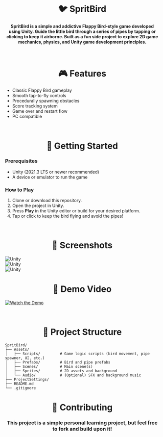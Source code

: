 <h1 align="center">🐦 SpritBird</h1>

<h4 align="center">
<b>SpritBird</b> is a simple and addictive <b>Flappy Bird-style game</b> developed using <b>Unity</b>. Guide the little bird through a series of pipes by tapping or clicking to keep it airborne. Built as a fun side project to explore 2D game mechanics, physics, and Unity game development principles.
</h4>

<br>

<h1 align="center">🎮 Features</h1>

* Classic Flappy Bird gameplay
* Smooth tap-to-fly controls
* Procedurally spawning obstacles
* Score tracking system
* Game over and restart flow
* PC compatible

<br>

<h1 align="center">🚀 Getting Started</h1>

### Prerequisites

* Unity (2021.3 LTS or newer recommended)
* A device or emulator to run the game

### How to Play

1. Clone or download this repository.
2. Open the project in Unity.
3. Press **Play** in the Unity editor or build for your desired platform.
4. Tap or click to keep the bird flying and avoid the pipes!

<br>

<h1 align="center">📸 Screenshots</h1>

<img src="https://github.com/user-attachments/assets/27d9e428-69c5-4700-9ca6-5ab587ae4a1c" alt="Unity">

<br>

<img src="https://github.com/user-attachments/assets/92122418-b560-4f97-8239-56fef796bee6" alt="Unity">

<br>

<img src="https://github.com/user-attachments/assets/e5678701-8964-4e51-87ad-15b1a0680e6e" alt="Unity">

<br>

<h1 align="center">🎥 Demo Video</h1>


[![Watch the Demo](https://img.youtube.com/vi/YOUR_VIDEO_ID/0.jpg)](https://www.youtube.com/watch?v=YOUR_VIDEO_ID)

<br>

<h1 align="center">📂 Project Structure</h1>

```
SpritBird/
├── Assets/
│   ├── Scripts/         # Game logic scripts (bird movement, pipe spawner, UI, etc.)
│   ├── Prefabs/         # Bird and pipe prefabs
│   ├── Scenes/          # Main scene(s)
│   ├── Sprites/         # 2D assets and background
│   └── Audio/           # (Optional) SFX and background music
├── ProjectSettings/
├── README.md
└── .gitignore
```


<h1 align="center">🙌 Contributing</h1>

<h3 align="center">
This project is a simple personal learning project, but feel free to fork and build upon it!
</h3>
